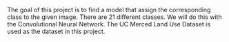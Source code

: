 The goal of this project is to find a model that assign the corresponding class to the given image. There are 21 different classes. We will do this with the Convolutional Neural Network.
The UC Merced Land Use Dataset is used as the dataset in this project.
